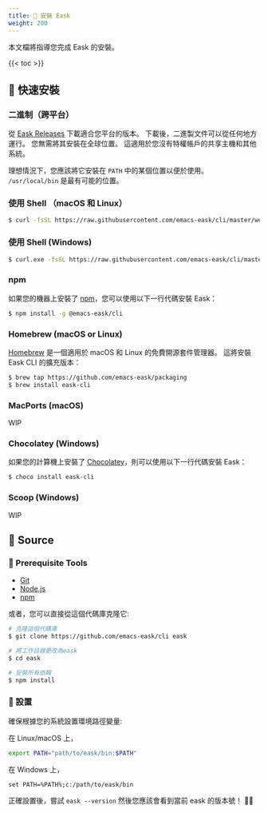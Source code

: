```yaml
---
title: 💾 安裝 Eask
weight: 200
---
```


本文檔將指導您完成 Eask 的安裝。

{{< toc >}}

## 💾 快速安裝

### 二進制（跨平台）

從 [Eask Releases](https://github.com/emacs-eask/cli/releases) 下載適合您平台的版本。
下載後，二進製文件可以從任何地方運行。 您無需將其安裝在全球位置。 這適用於您沒有特權帳戶的共享主機和其他系統。

理想情況下，您應該將它安裝在 `PATH` 中的某個位置以便於使用。 `/usr/local/bin` 是最有可能的位置。

### 使用 Shell （macOS 和 Linux）

```sh
$ curl -fsSL https://raw.githubusercontent.com/emacs-eask/cli/master/webinstall/install.sh | sh
```

### 使用 Shell (Windows)

```sh
$ curl.exe -fsSL https://raw.githubusercontent.com/emacs-eask/cli/master/webinstall/install.bat | cmd /Q
```

### npm

如果您的機器上安裝了 [npm](https://www.npmjs.com/)，您可以使用以下一行代碼安裝 Eask：

```sh
$ npm install -g @emacs-eask/cli
```

### Homebrew (macOS or Linux)

[Homebrew](https://brew.sh/) 是一個適用於 macOS 和 Linux 的免費開源套件管理器。
這將安裝 Eask CLI 的擴充版本：

```sh
$ brew tap https://github.com/emacs-eask/packaging
$ brew install eask-cli
```

### MacPorts (macOS)

WIP

### Chocolatey (Windows)

如果您的計算機上安裝了 [Chocolatey](https://chocolatey.org/)，則可以使用以下一行代碼安裝 Eask：

```sh
$ choco install eask-cli
```

### Scoop (Windows)

WIP

## 💾 Source

### 🚩 Prerequisite Tools

* [Git](https://git-scm.com/)
* [Node.js](https://nodejs.org/en/)
* [npm](https://www.npmjs.com/)

或者，您可以直接從這個代碼庫克隆它:

```sh
# 克隆這個代碼庫
$ git clone https://github.com/emacs-eask/cli eask

# 將工作目錄更改為eask
$ cd eask

# 安裝所有依賴
$ npm install
```

### 🏡 設置

確保根據您的系統設置環境路徑變量:

在 Linux/macOS 上，

```sh
export PATH="path/to/eask/bin:$PATH"
```

在 Windows 上，

```batch
set PATH=%PATH%;c:/path/to/eask/bin
```

正確設置後，嘗試 `eask --version` 然後您應該會看到當前 eask 的版本號！ 🎉🎊

